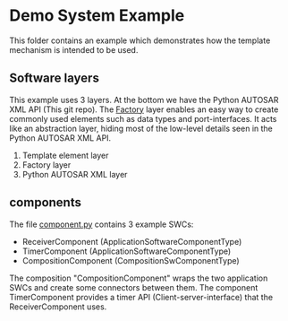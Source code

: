 # Demo System Example

This folder contains an example which demonstrates how the template mechanism is intended to be used.

## Software layers

This example uses 3 layers. At the bottom we have the Python AUTOSAR XML API (This git repo).
The [Factory](factory.py) layer enables an easy way to create commonly used elements such as data types and port-interfaces.
It acts like an abstraction layer, hiding most of the low-level details seen in the Python AUTOSAR XML API.

1. Template element layer
2. Factory layer
3. Python AUTOSAR XML layer

## components

The file [component.py](component.py) contains 3 example SWCs:

- ReceiverComponent (ApplicationSoftwareComponentType)
- TimerComponent (ApplicationSoftwareComponentType)
- CompositionComponent (CompositionSwComponentType)

The composition "CompositionComponent" wraps the two application SWCs and create some connectors between them.
The component TimerComponent provides a timer API (Client-server-interface) that the ReceiverComponent uses.

